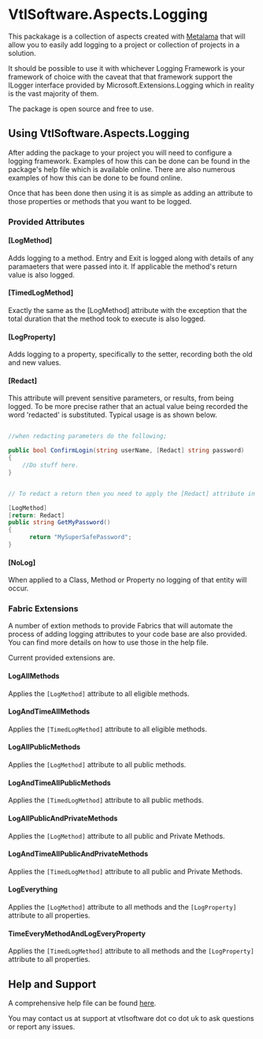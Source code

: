 # VtlSoftware.Aspects.Logging

This packakage is a collection of aspects created with [Metalama](https://www.postsharp.net/metalama) that will allow you to easily add logging to a project or collection of projects in a solution.

It should be possible to use it with whichever Logging Framework is your framework of choice with the caveat that that framework support the ILogger interface provided by Microsoft.Extensions.Logging which in reality is the vast majority of them.

The package is open source and free to use.


## Using VtlSoftware.Aspects.Logging

After adding the package to your project you will need to configure a logging framework. Examples of how this can be done can be found in the package's help file which is available online.  There are also numerous examples of how this can be done to be found online.

Once that has been done then using it is as simple as adding an attribute to those properties or methods that you want to be logged.



### Provided Attributes

#### [LogMethod]

Adds logging to a method.  Entry and Exit is logged along with details of any paramaeters that were passed into it.
If applicable the method's return value is also logged.

#### [TimedLogMethod]

Exactly the same as the [LogMethod] attribute with the exception that the total duration that the method took to execute is also logged.

#### [LogProperty]

Adds logging to a property, specifically to the setter, recording both the old and new values.

#### [Redact]

This attribute will prevent sensitive parameters, or results, from being logged.  To be more precise rather that an actual value being recorded the word 'redacted' is substituted. Typical usage is as shown below.

```c#

//when redacting parameters do the following;

public bool ConfirmLogin(string userName, [Redact] string password)
{
	//Do stuff here.
}


// To redact a return then you need to apply the [Redact] attribute in the following way;

[LogMethod]
[return: Redact]
public string GetMyPassword()
{
      return "MySuperSafePassword";
}


```


#### [NoLog]

When applied to a Class, Method or Property no logging of that entity will occur.


### Fabric Extensions

A number of extion methods to provide Fabrics that will automate the process of adding logging attributes to your code base are also provided.  You can find more details on how to use those in the help file.


Current provided extensions are.

#### LogAllMethods

Applies the ```[LogMethod]``` attribute to all eligible methods.

#### LogAndTimeAllMethods

Applies the ```[TimedLogMethod]``` attribute to all eligible methods.

#### LogAllPublicMethods

Applies the ```[LogMethod]``` attribute to all public methods.

#### LogAndTimeAllPublicMethods

Applies the ```[TimedLogMethod]``` attribute to all public methods.

#### LogAllPublicAndPrivateMethods

Applies the ```[LogMethod]``` attribute to all public and Private Methods.

#### LogAndTimeAllPublicAndPrivateMethods

Applies the ```[TimedLogMethod]``` attribute to all public and Private Methods.

#### LogEverything

Applies the ```[LogMethod]``` attribute to all methods and the ```[LogProperty]``` attribute to all properties.

#### TimeEveryMethodAndLogEveryProperty

Applies the ```[TimedLogMethod]``` attribute to all methods and the ```[LogProperty]``` attribute to all properties.


## Help and Support

A comprehensive help file can be found [here](https://vtlsoftware.co.uk/aspectdocs/webframe.html).

You may contact us at support at vtlsoftware dot co dot uk to ask questions or report any issues. 